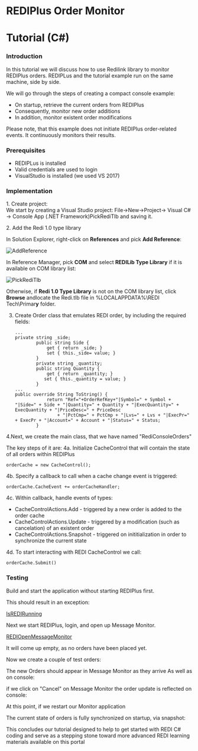 # REDIPlus Order Monitor
# Tutorial (C#)

### Introduction

In this tutorial we will discuss how to use Redilink library to monitor REDIPlus orders.  REDIPLus and the tutorial example run on the same machine, side by side.  

We will go through the steps of creating a compact console example:

* On startup, retrieve the current orders from REDIPlus
* Consequently, monitor new order additions
* In addition, monitor existent order modifications

Please note, that this example does not initiate REDIPlus order-related events.  It continuously monitors their results.

### Prerequisites

* REDIPLus is installed
* Valid credentials are used to login
* VisualStudio is installed (we used VS 2017)

### Implementation

1\. Create project:    
We start by creating a Visual Studio project:
File->New->Project-> Visual C# -> Console App (.NET Framework)PickRediTlb
and saving it.

2\. Add the Redi 1.0 type library

In Solution Explorer, right-click on **References** and pick **Add Reference**:  

![AddReference](https://github.com/TR-API-Samples/Example.REDI.CSharp.Examples/blob/master/REDIConsoleOrders/AddReference.gif)

In Reference Manager, pick **COM** and select **REDILib Type Library** if it is available on COM library list:

![PickRediTlb](https://github.com/TR-API-Samples/Example.REDI.CSharp.Examples/blob/master/REDIConsoleOrders/PickRediTlb.gif)

Otherwise, if **Redi 1.0 Type Library** is not on the COM library list, click **Browse** andlocate the Redi.tlb file in %LOCALAPPDATA%\REDI Tech\Primar**y** folder.

3. Create Order class that emulates REDI order,
by including the required fields:

    ```
    ...
    private string _side;
            public string Side {
                get { return _side; }
                set { this._side= value; }
            }
            private string _quantity;
            public string Quantity {
                get { return _quantity; }
               set { this._quantity = value; }
            }
    ...
    public override String ToString() {
                return "Ref="+OrderRefKey+"|Symbol=" + Symbol + "|Side=" + Side + "|Quantity=" + Quantity + "|ExecQuantity=" + ExecQuantity + "|PriceDesc=" + PriceDesc 
                    + "|PctCmp=" + PctCmp + "|Lvs=" + Lvs + "|ExecPr=" + ExecPr + "|Account=" + Account + "|Status=" + Status;
            }        
    ```

4.Next, we create the main class, that we have named "RediConsoleOrders" 

The key steps of it are:
4a. Initialize CacheControl that will contain the state of all orders within REDIPlus
```
orderCache = new CacheControl();
```
4b. Specify a callback to call when a cache change event is triggered:
```
orderCache.CacheEvent += orderCacheHandler;
```
4c. Within callback, handle events of types:
 
 * CacheControlActions.Add - triggered by a new order is added to the order cache
 * CacheControlActions.Update - triggered by a modification (such as cancelation) of an existent order
 * CacheControlActions.Snapshot - triggered on inititialization in order to synchronize the current state

4d. To start interacting with REDI CacheControl we call:
```
orderCache.Submit()
```
### Testing

Build and start the application without starting REDIPlus first.

This should result in an exception:

[IsREDIRunning](https://github.com/TR-API-Samples/Example.REDI.CSharp.Examples/blob/master/REDIConsoleOrders/IsREDIRunning.gif)

Next we start REDIPlus, login, and open up Message Monitor.

[REDIOpenMessageMonitor](https://github.com/TR-API-Samples/Example.REDI.CSharp.Examples/blob/master/REDIConsoleOrders/REDIOpenMessageMonitor.gif)

It will come up empty, as no orders have been placed yet.

Now we create a couple of test orders:

<REDIOrderCreate>

The new Orders should appear in Message Monitor as they arrive
As well as on console:

<REDIOrdersSnapshot>

if we click on "Cancel" on Message Monitor the order update is reflected on console:

<REDIOrderCancelOnConsole>

At this point, if we restart our Monitor application

The current state of orders is fully synchronized on startup,
via snapshot:

<REDIOrderSnapshotOnRestart>

This concludes our tutorial designed to help to get started with REDI C# coding
and serve as a stepping stone toward more advanced REDI learning materials available on this portal
